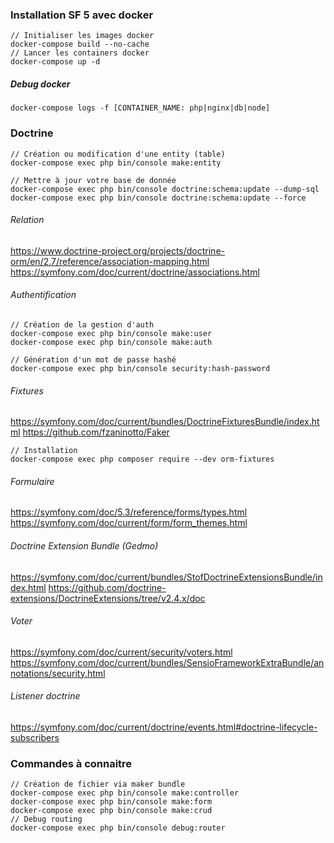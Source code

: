 ### Installation SF 5 avec docker
```
// Initialiser les images docker
docker-compose build --no-cache
// Lancer les containers docker
docker-compose up -d
```

##### Debug docker
```
docker-compose logs -f [CONTAINER_NAME: php|nginx|db|node]
```

### Doctrine
```
// Création ou modification d'une entity (table)
docker-compose exec php bin/console make:entity

// Mettre à jour votre base de donnée
docker-compose exec php bin/console doctrine:schema:update --dump-sql
docker-compose exec php bin/console doctrine:schema:update --force
```
###### Relation
https://www.doctrine-project.org/projects/doctrine-orm/en/2.7/reference/association-mapping.html
https://symfony.com/doc/current/doctrine/associations.html

###### Authentification
```
// Création de la gestion d'auth
docker-compose exec php bin/console make:user
docker-compose exec php bin/console make:auth

// Génération d'un mot de passe hashé
docker-compose exec php bin/console security:hash-password
```

###### Fixtures
https://symfony.com/doc/current/bundles/DoctrineFixturesBundle/index.html
https://github.com/fzaninotto/Faker
```
// Installation
docker-compose exec php composer require --dev orm-fixtures
```

###### Formulaire
https://symfony.com/doc/5.3/reference/forms/types.html
https://symfony.com/doc/current/form/form_themes.html

###### Doctrine Extension Bundle (Gedmo)
https://symfony.com/doc/current/bundles/StofDoctrineExtensionsBundle/index.html
https://github.com/doctrine-extensions/DoctrineExtensions/tree/v2.4.x/doc

###### Voter 
https://symfony.com/doc/current/security/voters.html
https://symfony.com/doc/current/bundles/SensioFrameworkExtraBundle/annotations/security.html

###### Listener doctrine
https://symfony.com/doc/current/doctrine/events.html#doctrine-lifecycle-subscribers

### Commandes à connaitre 
```
// Création de fichier via maker bundle
docker-compose exec php bin/console make:controller
docker-compose exec php bin/console make:form
docker-compose exec php bin/console make:crud
// Debug routing
docker-compose exec php bin/console debug:router
```